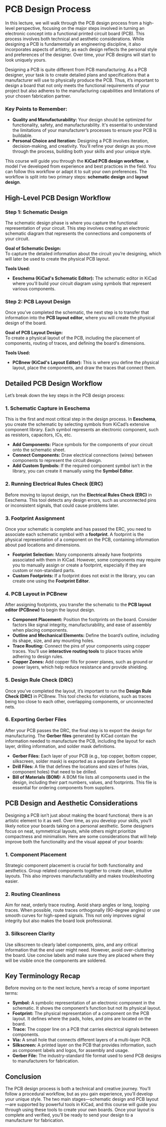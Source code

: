 # PCB Design Process

In this lecture, we will walk through the PCB design process from a high-level perspective, focusing on the major steps involved in turning an electronic concept into a functional printed circuit board (PCB). This process involves both technical and aesthetic considerations. While designing a PCB is fundamentally an engineering discipline, it also incorporates aspects of artistry, as each design reflects the personal style and preferences of the designer. Over time, your PCB designs will start to look uniquely yours.

Designing a PCB is quite different from PCB manufacturing. As a PCB designer, your task is to create detailed plans and specifications that a manufacturer will use to physically produce the PCB. Thus, it’s important to design a board that not only meets the functional requirements of your project but also adheres to the manufacturing capabilities and limitations of your chosen fabrication partner.

### Key Points to Remember:
- **Quality and Manufacturability:** Your design should be optimized for functionality, safety, and manufacturability. It's essential to understand the limitations of your manufacturer’s processes to ensure your PCB is buildable.
- **Personal Choice and Iteration:** Designing a PCB involves iteration, decision-making, and creativity. You’ll refine your design as you move through the process, building both your skills and your unique style.

This course will guide you through the **KiCad PCB design workflow**, a model I've developed from experience and best practices in the field. You can follow this workflow or adapt it to suit your own preferences. The workflow is split into two primary steps: **schematic design** and **layout design**.



## High-Level PCB Design Workflow

### Step 1: Schematic Design

The schematic design phase is where you capture the functional representation of your circuit. This step involves creating an electronic schematic diagram that represents the connections and components of your circuit.

**Goal of Schematic Design:**  
To capture the detailed information about the circuit you’re designing, which will later be used to create the physical PCB layout.

**Tools Used:**
- **Eeschema (KiCad's Schematic Editor):** The schematic editor in KiCad where you’ll build your circuit diagram using symbols that represent various components.

### Step 2: PCB Layout Design

Once you’ve completed the schematic, the next step is to transfer that information into the **PCB layout editor**, where you will create the physical design of the board.

**Goal of PCB Layout Design:**  
To create a physical layout of the PCB, including the placement of components, routing of traces, and defining the board's dimensions.

**Tools Used:**
- **PCBnew (KiCad's Layout Editor):** This is where you define the physical layout, place the components, and draw the traces that connect them.



## Detailed PCB Design Workflow

Let’s break down the key steps in the PCB design process:

### 1. **Schematic Capture in Eeschema**
This is the first and most critical step in the design process. In **Eeschema**, you create the schematic by selecting symbols from KiCad’s extensive component library. Each symbol represents an electronic component, such as resistors, capacitors, ICs, etc.

- **Add Components:** Place symbols for the components of your circuit onto the schematic sheet.
- **Connect Components:** Draw electrical connections (wires) between components to represent the circuit design.
- **Add Custom Symbols:** If the required component symbol isn’t in the library, you can create it manually using the **Symbol Editor**.

### 2. **Running Electrical Rules Check (ERC)**
Before moving to layout design, run the **Electrical Rules Check (ERC)** in Eeschema. This tool detects any design errors, such as unconnected pins or inconsistent signals, that could cause problems later.

### 3. **Footprint Assignment**
Once your schematic is complete and has passed the ERC, you need to associate each schematic symbol with a **footprint**. A footprint is the physical representation of a component on the PCB, containing information about pad locations and dimensions.

- **Footprint Selection:** Many components already have footprints associated with them in KiCad. However, some components may require you to manually assign or create a footprint, especially if they are custom or non-standard parts.
- **Custom Footprints:** If a footprint does not exist in the library, you can create one using the **Footprint Editor**.

### 4. **PCB Layout in PCBnew**
After assigning footprints, you transfer the schematic to the **PCB layout editor (PCBnew)** to begin the layout design.

- **Component Placement:** Position the footprints on the board. Consider factors like signal integrity, manufacturability, and ease of assembly when placing components.
- **Outline and Mechanical Elements:** Define the board’s outline, including its shape, size, and any mounting holes.
- **Trace Routing:** Connect the pins of your components using copper traces. You’ll use **interactive routing tools** to place traces while adhering to design rules.
- **Copper Zones:** Add copper fills for power planes, such as ground or power layers, which help reduce resistance and provide shielding.

### 5. **Design Rule Check (DRC)**
Once you’ve completed the layout, it’s important to run the **Design Rule Check (DRC)** in PCBnew. This tool checks for violations, such as traces being too close to each other, overlapping components, or unconnected nets.

### 6. **Exporting Gerber Files**
After your PCB passes the DRC, the final step is to export the design for manufacturing. The **Gerber files** generated by KiCad contain the information needed to manufacture the PCB, including the layout for each layer, drilling information, and solder mask definitions.

- **Gerber Files:** Each layer of your PCB (e.g., top copper, bottom copper, silkscreen, solder mask) is exported as a separate Gerber file.
- **Drill Files:** A file that defines the locations and sizes of holes (vias, component holes) that need to be drilled.
- **Bill of Materials (BOM):** A BOM file lists all components used in the design, including their part numbers, values, and footprints. This file is essential for ordering components from suppliers.



## PCB Design and Aesthetic Considerations

Designing a PCB isn’t just about making the board functional; there is an artistic element to it as well. Over time, as you develop your skills, you’ll likely notice your boards taking on a personal aesthetic. Some designers focus on neat, symmetrical layouts, while others might prioritize compactness and minimalism. Here are some considerations that will help improve both the functionality and the visual appeal of your boards:

### 1. **Component Placement**
Strategic component placement is crucial for both functionality and aesthetics. Group related components together to create clean, intuitive layouts. This also improves manufacturability and makes troubleshooting easier.

### 2. **Routing Cleanliness**
Aim for neat, orderly trace routing. Avoid sharp angles or long, looping traces. When possible, route traces orthogonally (90-degree angles) or use smooth curves for high-speed signals. This not only improves signal integrity but also makes the board look professional.

### 3. **Silkscreen Clarity**
Use silkscreen to clearly label components, pins, and any critical information that the end user might need. However, avoid over-cluttering the board. Use concise labels and make sure they are placed where they will be visible once the components are soldered.



## Key Terminology Recap

Before moving on to the next lecture, here’s a recap of some important terms:

- **Symbol:** A symbolic representation of an electronic component in the schematic. It shows the component’s function but not its physical layout.
- **Footprint:** The physical representation of a component on the PCB layout. It defines where the pads, holes, and pins are located on the board.
- **Trace:** The copper line on a PCB that carries electrical signals between components.
- **Via:** A small hole that connects different layers of a multi-layer PCB.
- **Silkscreen:** A printed layer on the PCB that provides information, such as component labels and logos, for assembly and usage.
- **Gerber File:** The industry-standard file format used to send PCB designs to manufacturers for fabrication.



## Conclusion

The PCB design process is both a technical and creative journey. You’ll follow a procedural workflow, but as you gain experience, you’ll develop your unique style. The two main stages—schematic design and PCB layout—are supported by powerful tools in KiCad, and this course will guide you through using these tools to create your own boards. Once your layout is complete and verified, you’ll be ready to send your design to a manufacturer for fabrication.